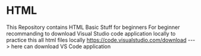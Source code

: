 # HTML
This Repository contains HTML Basic Stuff for beginners
For beginner recommanding to download Visual Studio code application locally to practice this all html files locally
https://code.visualstudio.com/download   ---> here can download VS Code application 
